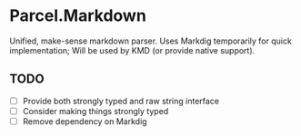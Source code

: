 # Parcel.Markdown

Unified, make-sense markdown parser. Uses Markdig temporarily for quick implementation; Will be used by KMD (or provide native support).

## TODO

- [ ] Provide both strongly typed and raw string interface
- [ ] Consider making things strongly typed
- [ ] Remove dependency on Markdig